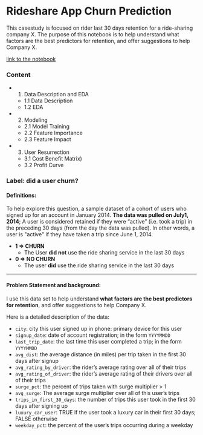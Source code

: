 #  Rideshare App Churn Prediction 

This casestudy is focused on rider last 30 days retention for a ride-sharing company X. The purpose of this notebook is to help understand what factors are the best predictors for retention, and offer suggestions to help Company X. 

[link to the notebook](http://nbviewer.jupyter.org/github/gukun770/churn/blob/master/Rideshare_App_Churn_Prediction.ipynb)

### Content
* 1. Data Description and EDA
    * 1.1 Data Description
    * 1.2 EDA
* 2. Modeling
    * 2.1 Model Training
    * 2.2 Feature Importance
    * 2.3 Feature Impact
* 3. User Resurrection
    * 3.1 Cost Benefit Matrix)
    * 3.2 Profit Curve


### Label: did a user churn? 
#### Definitions:

To help explore this question, a sample dataset of a cohort of users who signed up for an account in January 2014. **The data was pulled on July1, 2014**; A user is considered retained if they were “active” (i.e. took a trip)
in the preceding 30 days (from the day the data was pulled). In other words, a user is "active" if they have taken a trip since June 1, 2014. 

- **1 => CHURN**
    - The User **did not** use the ride sharing service in the last 30 days
- **0 => NO CHURN**
    - The user **did** use the ride sharing service in the last 30 days
    
-----------------

#### Problem Statement and background:


I use this data set to help understand **what factors are
the best predictors for retention**, and offer suggestions to help Company X. 

Here is a detailed description of the data:

- `city`: city this user signed up in phone: primary device for this user
- `signup_date`: date of account registration; in the form `YYYYMMDD`
- `last_trip_date`: the last time this user completed a trip; in the form `YYYYMMDD`
- `avg_dist`: the average distance (in miles) per trip taken in the first 30 days after signup
- `avg_rating_by_driver`: the rider’s average rating over all of their trips 
- `avg_rating_of_driver`: the rider’s average rating of their drivers over all of their trips 
- `surge_pct`: the percent of trips taken with surge multiplier > 1 
- `avg_surge`: The average surge multiplier over all of this user’s trips 
- `trips_in_first_30_days`: the number of trips this user took in the first 30 days after signing up 
- `luxury_car_user`: TRUE if the user took a luxury car in their first 30 days; FALSE otherwise 
- `weekday_pct`: the percent of the user’s trips occurring during a weekday 
